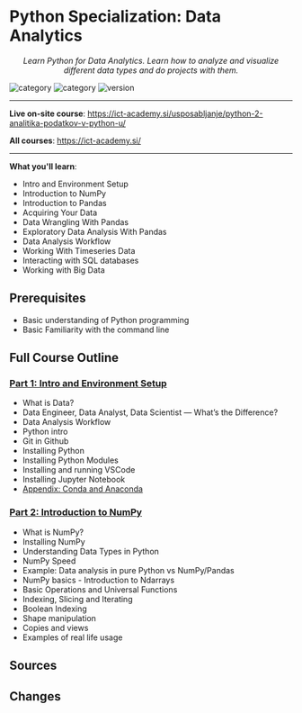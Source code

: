# Python Specialization: Data Analytics

<!-- <p align="center">
  <a href=""><img src="" alt="Data Analytics"></a>
</p> -->
<p align="center">
    <em>Learn Python for Data Analytics. Learn how to analyze and visualize different data types and do projects with them.</em>
</p>

![category](https://img.shields.io/badge/category-python-orange)
![category](https://img.shields.io/badge/category-data-orange)
![version](https://img.shields.io/badge/version-v1.0.0-blue)

---

**Live on-site course**: <a href="https://ict-academy.si/usposabljanje/python-2-analitika-podatkov-v-python-u/" target="_blank">https://ict-academy.si/usposabljanje/python-2-analitika-podatkov-v-python-u/</a>

**All courses**: <a href="https://ict-academy.si/" target="_blank">https://ict-academy.si/</a>

---

**What you'll learn**:
- Intro and Environment Setup
- Introduction to NumPy
- Introduction to Pandas
- Acquiring Your Data
- Data Wrangling With Pandas
- Exploratory Data Analysis With Pandas
- Data Analysis Workflow
- Working With Timeseries Data
- Interacting with SQL databases
- Working with Big Data

## Prerequisites
- Basic understanding of Python programming
- Basic Familiarity with the command line

## Full Course Outline

### [Part 1: Intro and Environment Setup](./Part_01_Intro_and_Environment_Setup/README.md)
- What is Data?
- Data Engineer, Data Analyst, Data Scientist — What’s the Difference?
- Data Analysis Workflow
- Python intro
- Git in Github
- Installing Python
- Installing Python Modules
- Installing and running VSCode
- Installing Jupyter Notebook
- [Appendix: Conda and Anaconda](./Part_01_Intro_and_Environment_Setup/Appendix_anaconda.md)

### [Part 2: Introduction to NumPy](./Part_02_Introduction_to_NumPy/README.md)
- What is NumPy?
- Installing NumPy
- Understanding Data Types in Python
- NumPy Speed
- Example: Data analysis in pure Python vs NumPy/Pandas
- NumPy basics - Introduction to Ndarrays
- Basic Operations and Universal Functions
- Indexing, Slicing and Iterating
- Boolean Indexing
- Shape manipulation
- Copies and views
- Examples of real life usage

## Sources

## Changes
